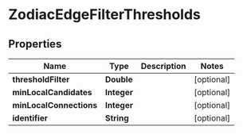 

# ZodiacEdgeFilterThresholds



## Properties

| Name | Type | Description | Notes |
|------------ | ------------- | ------------- | -------------|
|**thresholdFilter** | **Double** |  |  [optional] |
|**minLocalCandidates** | **Integer** |  |  [optional] |
|**minLocalConnections** | **Integer** |  |  [optional] |
|**identifier** | **String** |  |  [optional] |



